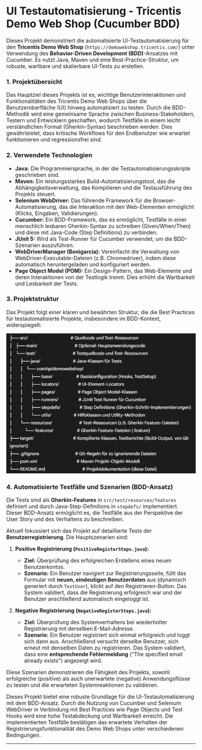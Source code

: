 # UI Testautomatisierung - Tricentis Demo Web Shop (Cucumber BDD)

Dieses Projekt demonstriert die automatisierte UI-Testautomatisierung für den **Tricentis Demo Web Shop** (`https://demowebshop.tricentis.com/`) unter Verwendung des **Behavior-Driven Development (BDD)**-Ansatzes mit Cucumber. Es nutzt Java, Maven und eine Best-Practice-Struktur, um robuste, wartbare und skalierbare UI-Tests zu erstellen.

### **1. Projektübersicht**

Das Hauptziel dieses Projekts ist es, wichtige Benutzerinteraktionen und Funktionalitäten des Tricentis Demo Web Shops über die Benutzeroberfläche (UI) hinweg automatisiert zu testen. Durch die BDD-Methodik wird eine gemeinsame Sprache zwischen Business-Stakeholdern, Testern und Entwicklern geschaffen, wodurch Testfälle in einem leicht verständlichen Format (Gherkin-Syntax) beschrieben werden. Dies gewährleistet, dass kritische Workflows für den Endbenutzer wie erwartet funktionieren und regressionsfrei sind.

### **2. Verwendete Technologien**

* **Java:** Die Programmiersprache, in der die Testautomatisierungsskripte geschrieben sind.
* **Maven:** Ein leistungsstarkes Build-Automatisierungstool, das die Abhängigkeitsverwaltung, das Kompilieren und die Testausführung des Projekts steuert.
* **Selenium WebDriver:** Das führende Framework für die Browser-Automatisierung, das die Interaktion mit den Web-Elementen ermöglicht (Klicks, Eingaben, Validierungen).
* **Cucumber:** Ein BDD-Framework, das es ermöglicht, Testfälle in einer menschlich lesbaren Gherkin-Syntax zu schreiben (Given/When/Then) und diese mit Java-Code (Step Definitions) zu verbinden.
* **JUnit 5:** Wird als Test-Runner für Cucumber verwendet, um die BDD-Szenarien auszuführen.
* **WebDriverManager (Bonigarcia):** Vereinfacht die Verwaltung von WebDriver-Executable-Dateien (z.B. Chromedriver), indem diese automatisch heruntergeladen und konfiguriert werden.
* **Page Object Model (POM):** Ein Design-Pattern, das Web-Elemente und deren Interaktionen von der Testlogik trennt. Dies erhöht die Wartbarkeit und Lesbarkeit der Tests.

### **3. Projektstruktur**

Das Projekt folgt einer klaren und bewährten Struktur, die die Best Practices für testautomatisierte Projekte, insbesondere im BDD-Kontext, widerspiegelt:

![Projektstruktur](images/Projektstruktur.png)

### **4. Automatisierte Testfälle und Szenarien (BDD-Ansatz)**

Die Tests sind als **Gherkin-Features** in `src/test/resources/features` definiert und durch Java-Step-Definitions in `stepdefs/` implementiert. Dieser BDD-Ansatz ermöglicht es, die Testfälle aus der Perspektive der User Story und des Verhaltens zu beschreiben.

Aktuell fokussiert sich das Projekt auf detaillierte Tests der **Benutzerregistrierung**. Die Hauptszenarien sind:

1.  **Positive Registrierung (`PositiveRegisterSteps.java`):**
    * **Ziel:** Überprüfung des erfolgreichen Erstellens eines neuen Benutzerkontos.
    * **Szenario:** Ein Benutzer navigiert zur Registrierungsseite, füllt das Formular mit **neuen, eindeutigen Benutzerdaten** aus (dynamisch generiert durch `TestUser`), klickt auf den Registrieren-Button. Das System validiert, dass die Registrierung erfolgreich war und der Benutzer anschließend automatisch eingeloggt ist.

2.  **Negative Registrierung (`NegativeRegisterSteps.java`):**
    * **Ziel:** Überprüfung des Systemverhaltens bei wiederholter Registrierung mit derselben E-Mail-Adresse.
    * **Szenario:** Ein Benutzer registriert sich einmal erfolgreich und loggt sich dann aus. Anschließend versucht derselbe Benutzer, sich erneut mit denselben Daten zu registrieren. Das System validiert, dass eine **entsprechende Fehlermeldung** ("The specified email already exists") angezeigt wird.

Diese Szenarien demonstrieren die Fähigkeit des Projekts, sowohl erfolgreiche (positive) als auch unerwartete (negative) Anwendungsflüsse zu testen und die erwarteten Systemreaktionen zu validieren.

Dieses Projekt bietet eine robuste Grundlage für die UI-Testautomatisierung mit dem BDD-Ansatz. Durch die Nutzung von Cucumber und Selenium WebDriver in Verbindung mit Best Practices wie Page Objects und Test Hooks wird eine hohe Testabdeckung und Wartbarkeit erreicht. Die implementierten Testfälle bestätigen das erwartete Verhalten der Registrierungsfunktionalität des Demo Web Shops unter verschiedenen Bedingungen.

---
